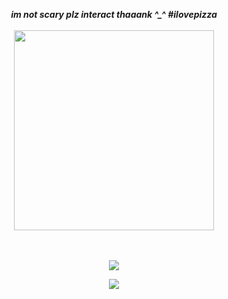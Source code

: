 <h5 align="center">
  <br><br>
  im not scary plz interact thaaank ^_^ #ilovepizza<br><Br>
<a href="https://rentry.co/pizzaperson"><img src="https://github.com/user-attachments/assets/2c589352-8a38-4557-a51f-dac4b3a4f164" width="320" height="auto"></img></a>

<br><br>
<img src="https://komarev.com/ghpvc/?username=pizzathrow&color=f56918&style=flat-square&label=⠀PIZZAS+THROWN⠀:&base=1000000000"></img>

<img src="https://spotify-github-profile.kittinanx.com/api/view?uid=veniselim2008&cover_image=true&theme=natemoo-re&show_offline=true&background_color=ffffff&interchange=true&bar_color_cover=false&bar_color=d65757"></img>
</h5>
